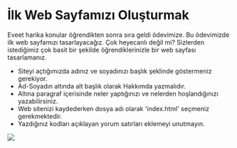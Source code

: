 # İlk Web Sayfamızı Oluşturmak

Eveet harika konular öğrendikten sonra sıra geldi ödevimize. Bu ödevimizde ilk web sayfamızı tasarlayacağız.
Çok heyecanlı değil mi? Sizlerden istediğimiz çok basit bir şekilde öğrendiklerinizle bir web sayfası tasarlamanız.

+ Siteyi açtığımızda adınız ve soyadınızı başlık şeklinde göstermeniz gerekiyor.
+ Ad-Soyadın altında alt başlık olarak Hakkımda yazmalıdır.
+ Altına paragraf içerisinde neler yaptığınızı ve nelerden hoşlandığınızı yazabilirsiniz.
+ Web sitenizi kaydederken dosya adı olarak 'index.html' seçmeniz gerekmektedir.
+ Yazdığınız kodları açıklayan yorum satırları eklemeyi unutmayın.

![](https://i.imgur.com/EU7eeYk.png)